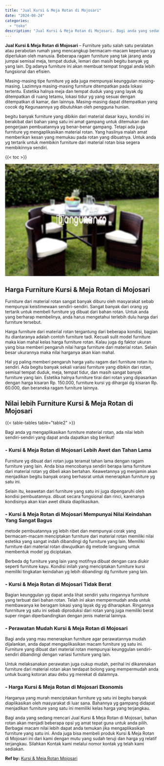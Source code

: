 ```yaml
---
title: "Jual Kursi & Meja Rotan di Mojosari"
date: "2024-08-24"
categories: 
  - "toko"
description: "Jual Kursi & Meja Rotan di Mojosari. Bagi anda yang sedang mencari Jual Kursi & Meja Rotan di Mojosari, bahan rotan akan menjadi beberapa opsi yg amat tepat..."
---
```


**Jual Kursi & Meja Rotan di Mojosari** – Furniture yaitu salah satu peralatan atau perabotan rumah yang mencangkup bermacam-macam keperluan yg diperlukan oleh manusia. Beberapa ragam furniture yang tak jarang anda jumpai semisal meja, tempat duduk, lemari dan masih begitu banyak yg yang lain. Dg adanya furniture ini akan membuat tempat tinggal anda lebih fungsional dan efisien.

Masing-masing tipe furniture yg ada juga mempunyai keunggulan masing-masing. Lazimnya masing-masing furniture ditempatkan pada lokasi tertentu. Estetika halnya meja dan tempat duduk yang yang layak dg ditempatkan di ruang tetamu, lokasi tidur yg yang sesuai dengan ditempatkan di kamar, dan lainnya. Masing-masing dapat ditempatkan yang cocok dg Kegunaannya yg dibutuhkan oleh pengguna hunian.

begitu banyak furniture yang dibikin dari material dasar kayu, kondisi ini berakibat dari bahan yang satu ini amat gampang untuk ditemukan dan pengerjaan pembuatannya yg benar-benar gampang. Tetapi ada juga furniture yg mengaplikasikan material rotan. Yang hasilnya malah amat memberikan kesan yang memukau pada rotan yang dibuatnya. Untuk anda yg tertarik untuk membikin furniture dari material rotan bisa segera membikinnya sendiri.

{{< toc >}}

![Jual Kursi & Meja Rotan di Mojosari](/images/kursi-meja-rotan-murah53.png)

## Harga Furniture Kursi & Meja Rotan di Mojosari

Furniture dari material rotan sangat banyak diburu oleh masyarakat sebab mempunyai keistimewaan sendiri-sendiri. Sangat banyak dari orang yg tertarik untuk membeli furniture yg dibuat dari bahan rotan. Untuk anda yang berharap membelinya, anda harus mengetahui terlebih dulu harga dari furniture tersebut.

Harga furniture dari material rotan tergantung dari beberapa kondisi, bagian itu diantaranya adalah contoh furniture tadi. Kecuali sulit model furniture maka kian mahal kelas harga furniture rotan. Kalau juga dg faktor ukuran yang bisa memberi pengaruh nilai harga furniture dari material rotan. Selain besar ukurannya maka nilai harganya akan kian mahal.

Hal yg paling memberi pengaruh harga yaitu ragam dari furniture rotan itu sendiri. Ada begitu banyak sekali variasi furniture yang dibikin dari rotan, semisal tempat duduk, meja, tempat tidur, dan masih sangat banyak furniture yang lain. Estetika halnya furniture tirai dari rotan yang dipasarkan dengan harga kisaran Rp. 150.000, furniture kursi yg dihargai dg kisaran Rp. 60.000, dan beraneka ragam furniture lainnya.

## Nilai lebih Furniture Kursi & Meja Rotan di Mojosari

{{< table-tables table="table2" >}}

Bagi anda yg mengaplikasikan furniture material rotan, ada nilai lebih sendiri-sendiri yang dapat anda dapatkan sbg berikut!

### \- Kursi & Meja Rotan di Mojosari Lebih Awet dan Tahan Lama

Furniture yg dibuat dari rotan juga teramat tahan lama dengan ragam furniture yang lain. Anda bisa mencobanya sendiri berapa lama furniture dari material rotan yg dibeli akan bertahan. Keawetannya yg menjamin akan menjadikan begitu banyak orang berhasrat untuk menerapkan furniture yg satu ini.

Selain itu, keawetan dari furniture yang satu ini juga dipengaruhi oleh kondisi pembuatannya. dibuat secara fungsional dan rinci, karenanya kondisinya akan kian awet dikala diaplikasikan.

### \- Kursi & Meja Rotan di Mojosari Mempunyai Nilai Keindahan Yang Sangat Bagus

metode pembuatannya yg lebih ribet dan mempunyai corak yang bermacam-macam menciptakan furniture dari material rotan memiliki nilai estetika yang sangat indah dibandingi dg furniture yang lain. Memiliki furniture dari material rotan diwujudkan dg metode langsung untuk membentuk model yg diciptakan.

Berbeda dg furniture yang lain yang motifnya dibuat dengan cara diukir seperti furniture kayu. Kondisi inilah yang menciptakan furniture kursi memiliki tingkatan keindahan yg lebih dibandingi dg furniture yang lain.

### \- Kursi & Meja Rotan di Mojosari Tidak Berat

Bagian keunggulan yg dapat anda lihat sendiri yaitu ringannya furniture yang terbuat dari bahan rotan. Telah ini akan mempermudah anda untuk membawanya ke beragam lokasi yang layak dg yg diharapkan. Ringannya funrniture yg satu ini sebab diproduksi dari rotan yang juga memiliki berat super ringan diperbandingkan dengan jenis material lainnya.

### \- Perawatan Mudah Kursi & Meja Rotan di Mojosari

Bagi anda yang mau menerapkan furniture agar perawatannya mudah dijalankan, anda dapat mengaplikasikan macam furniture yg satu ini. Furniture yang dibuat dari material rotan mempunyai keunggulan sendiri-sendiri dibandingi dengan variasi furniture yang lain.

Untuk melaksanakan perawatan juga cukup mudah, perihal ini dikarenakan furniture dari material rotan akan terdapat bolong yang mempermudah anda untuk buang kotoran atau debu yg merekat di dalamnya.

### \- Harga Kursi & Meja Rotan di Mojosari Ekonomis

Harganya yang murah menciptakan furniture yg satu ini begitu banyak diaplikasikan oleh masyarakat di luar sana. Bahannya yg gampang didapat menjadikan furniture yang satu ini memiliki kelas harga yang terjangkau.

Bagi anda yang sedang mencari Jual Kursi & Meja Rotan di Mojosari, bahan rotan akan menjadi beberapa opsi yg amat tepat guna untuk anda pilih. Berbagai macam nilai lebih dapat anda temukan jika mengaplikasikan furniture yang satu ini. Anda juga bisa membeli produk Kursi & Meja Rotan di Mojosari ini dari kami dengan mutu yang sudah teruji dan harga yg relatif terjangkau. Silahkan Kontak kami melalui nomor kontak yg telah kami sediakan.

**Ref by:** [Kursi & Meja Rotan Mojosari](https://id.wikipedia.org/wiki/Kursi)
